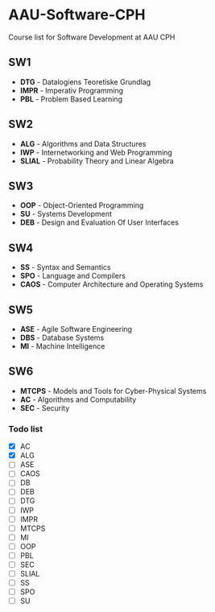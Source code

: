 # AAU-Software-CPH
Course list for Software Development at AAU CPH


## SW1
- **DTG** - Datalogiens Teoretiske Grundlag
- **IMPR** - Imperativ Programming
- **PBL** - Problem Based Learning

## SW2
- **ALG** - Algorithms and Data Structures
- **IWP** - Internetworking and Web Programming
- **SLIAL** - Probability Theory and Linear Algebra

## SW3
- **OOP** - Object-Oriented Programming
- **SU** - Systems Development
- **DEB** - Design and Evaluation Of User Interfaces

## SW4
- **SS** - Syntax and Semantics
- **SPO** - Language and Compilers
- **CAOS** - Computer Architecture and Operating Systems

## SW5
- **ASE** - Agile Software Engineering
- **DBS** - Database Systems
- **MI** - Machine Intelligence

## SW6
- **MTCPS** - Models and Tools for Cyber-Physical Systems
- **AC** - Algorithms and Computability
- **SEC** - Security


### Todo list
- [x] AC
- [x] ALG
- [ ] ASE
- [ ] CAOS
- [ ] DB
- [ ] DEB
- [ ] DTG
- [ ] IWP
- [ ] IMPR
- [ ] MTCPS
- [ ] MI
- [ ] OOP
- [ ] PBL
- [ ] SEC
- [ ] SLIAL
- [ ] SS
- [ ] SPO
- [ ] SU
